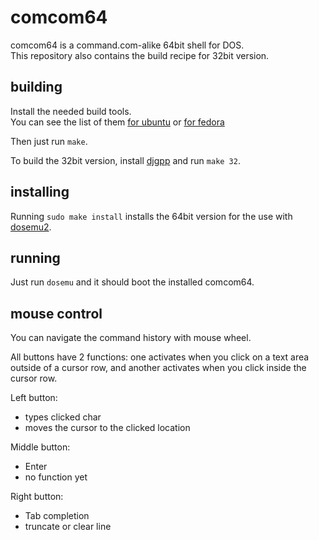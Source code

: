 # comcom64

comcom64 is a command.com-alike 64bit shell for DOS.<br/>
This repository also contains the build recipe for 32bit version.

## building

Install the needed build tools.<br/>
You can see the list of them
[for ubuntu](https://github.com/stsp/comcom64/blob/master/debian/control#L7-L14)
or
[for fedora](https://github.com/stsp/comcom64/blob/master/comcom64.spec.rpkg#L17-L24)

Then just run `make`.

To build the 32bit version, install
[djgpp](https://www.delorie.com/djgpp/)
and run `make 32`.

## installing

Running `sudo make install` installs the 64bit version
for the use with [dosemu2](https://github.com/dosemu2/dosemu2).

## running

Just run `dosemu` and it should boot the installed comcom64.

## mouse control

You can navigate the command history with mouse wheel.

All buttons have 2 functions: one activates when you click on a text
area outside of a cursor row, and another activates when you click
inside the cursor row.

Left button:
  - types clicked char
  - moves the cursor to the clicked location

Middle button:
  - Enter
  - no function yet

Right button:
  - Tab completion
  - truncate or clear line
